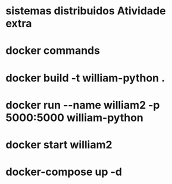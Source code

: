 # sistemas distribuidos Atividade extra

# docker commands 

# docker build -t william-python . 

# docker run --name william2 -p 5000:5000 william-python

# docker start william2

# docker-compose up -d

